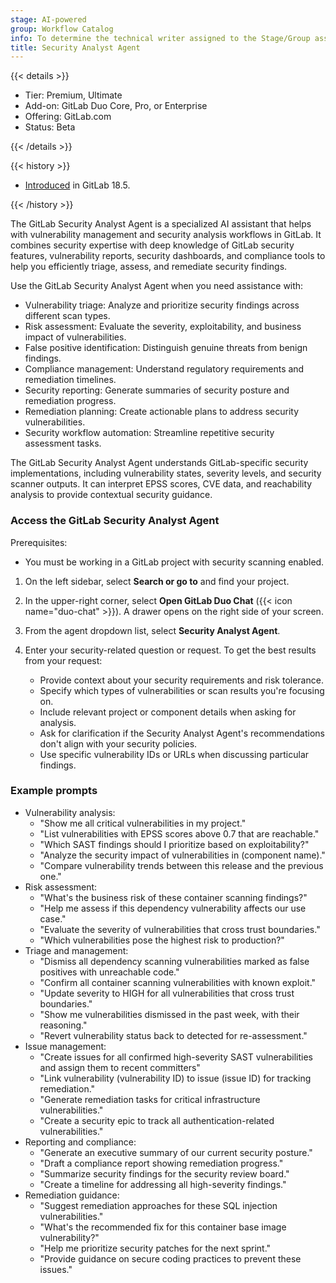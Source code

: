 ```yaml
---
stage: AI-powered
group: Workflow Catalog
info: To determine the technical writer assigned to the Stage/Group associated with this page, see https://handbook.gitlab.com/handbook/product/ux/technical-writing/#assignments
title: Security Analyst Agent
---
```


{{< details >}}

- Tier: Premium, Ultimate
- Add-on: GitLab Duo Core, Pro, or Enterprise
- Offering: GitLab.com
- Status: Beta

{{< /details >}}

{{< history >}}

- [Introduced](https://gitlab.com/groups/gitlab-org/-/epics/19659) in GitLab 18.5.

{{< /history >}}

The GitLab Security Analyst Agent is a specialized AI assistant that helps with vulnerability management
and security analysis workflows in GitLab. It combines security expertise with deep knowledge of GitLab
security features, vulnerability reports, security dashboards, and compliance tools to help you
efficiently triage, assess, and remediate security findings.

Use the GitLab Security Analyst Agent when you need assistance with:

- Vulnerability triage: Analyze and prioritize security findings across different scan types.
- Risk assessment: Evaluate the severity, exploitability, and business impact of vulnerabilities.
- False positive identification: Distinguish genuine threats from benign findings.
- Compliance management: Understand regulatory requirements and remediation timelines.
- Security reporting: Generate summaries of security posture and remediation progress.
- Remediation planning: Create actionable plans to address security vulnerabilities.
- Security workflow automation: Streamline repetitive security assessment tasks.

The GitLab Security Analyst Agent understands GitLab-specific security implementations, including
vulnerability states, severity levels, and security scanner outputs. It can interpret EPSS scores,
CVE data, and reachability analysis to provide contextual security guidance.

### Access the GitLab Security Analyst Agent

Prerequisites:

- You must be working in a GitLab project with security scanning enabled.

1. On the left sidebar, select **Search or go to** and find your project.
1. In the upper-right corner, select **Open GitLab Duo Chat** ({{< icon name="duo-chat" >}}).
   A drawer opens on the right side of your screen.
1. From the agent dropdown list, select **Security Analyst Agent**.
1. Enter your security-related question or request. To get the best results from your request:

   - Provide context about your security requirements and risk tolerance.
   - Specify which types of vulnerabilities or scan results you're focusing on.
   - Include relevant project or component details when asking for analysis.
   - Ask for clarification if the Security Analyst Agent's recommendations don't align with your security policies.
   - Use specific vulnerability IDs or URLs when discussing particular findings.

### Example prompts

- Vulnerability analysis:
  - "Show me all critical vulnerabilities in my project."
  - "List vulnerabilities with EPSS scores above 0.7 that are reachable."
  - "Which SAST findings should I prioritize based on exploitability?"
  - "Analyze the security impact of vulnerabilities in (component name)."
  - "Compare vulnerability trends between this release and the previous one."
- Risk assessment:
  - "What's the business risk of these container scanning findings?"
  - "Help me assess if this dependency vulnerability affects our use case."
  - "Evaluate the severity of vulnerabilities that cross trust boundaries."
  - "Which vulnerabilities pose the highest risk to production?"
- Triage and management:
  - "Dismiss all dependency scanning vulnerabilities marked as false positives with unreachable code."
  - "Confirm all container scanning vulnerabilities with known exploit."
  - "Update severity to HIGH for all vulnerabilities that cross trust boundaries."
  - "Show me vulnerabilities dismissed in the past week, with their reasoning."
  - "Revert vulnerability status back to detected for re-assessment."
- Issue management:
  - "Create issues for all confirmed high-severity SAST vulnerabilities and assign them to recent committers"
  - "Link vulnerability (vulnerability ID) to issue (issue ID) for tracking remediation."
  - "Generate remediation tasks for critical infrastructure vulnerabilities."
  - "Create a security epic to track all authentication-related vulnerabilities."
- Reporting and compliance:
  - "Generate an executive summary of our current security posture."
  - "Draft a compliance report showing remediation progress."
  - "Summarize security findings for the security review board."
  - "Create a timeline for addressing all high-severity findings."
- Remediation guidance:
  - "Suggest remediation approaches for these SQL injection vulnerabilities."
  - "What's the recommended fix for this container base image vulnerability?"
  - "Help me prioritize security patches for the next sprint."
  - "Provide guidance on secure coding practices to prevent these issues."
